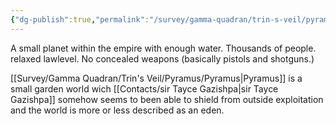 ```yaml
---
{"dg-publish":true,"permalink":"/survey/gamma-quadran/trin-s-veil/pyramus/pyramus/","tags":["ProjectArtemis","sirTayceGazishpa","Sponsor"]}
---
```


A small planet within the empire with enough water. Thousands of people. relaxed lawlevel. No concealed weapons (basically pistols and shotguns.)

[[Survey/Gamma Quadran/Trin's Veil/Pyramus/Pyramus\|Pyramus]] is a small garden world wich [[Contacts/sir Tayce Gazishpa\|sir Tayce Gazishpa]] somehow seems to been able to shield from outside exploitation and the world is more or less described as an eden. 






